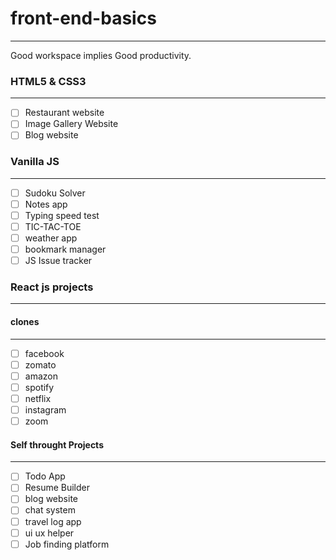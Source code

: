 # front-end-basics
----
Good workspace implies Good productivity.

### HTML5 & CSS3
---------
- [ ] Restaurant website
- [ ] Image Gallery Website
- [ ] Blog website

### Vanilla JS 
-----
- [ ] Sudoku Solver
- [ ] Notes app
- [ ] Typing speed test 
- [ ] TIC-TAC-TOE
- [ ] weather app
- [ ] bookmark manager
- [ ] JS Issue tracker

### React js projects
------
#### clones
----------
- [ ] facebook
- [ ] zomato
- [ ] amazon
- [ ] spotify
- [ ] netflix
- [ ] instagram
- [ ] zoom

#### Self throught Projects
-------
- [ ] Todo App
- [ ] Resume Builder
- [ ] blog website
- [ ] chat system
- [ ] travel log app
- [ ] ui ux helper
- [ ] Job finding platform
